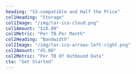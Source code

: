 ```yaml
---
heading: "S3-compatible and Half the Price"
col1Heading: "Storage"
col1Image: "/img/tar-ico-cloud.png"
col1Amount: "$10.00"
col1Metric: "Per TB Per Month"
col2Heading: "Bandwidth"
col2Image: "/img/tar-ico-arrows-left-right.png"
col2Amount: "45.00"
col2Metric: "Per TB Of Outbound Data"
cta: "Get Started"
---
```

